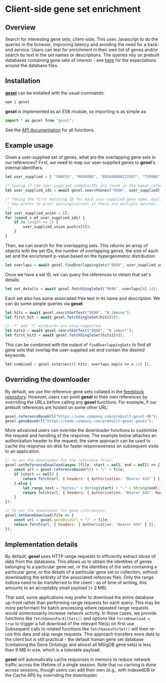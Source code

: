 # Client-side gene set enrichment

## Overview

Search for interesting gene sets, client-side.
This uses Javascript to do the queries in the browser, improving latency and avoiding the need for a back-end service.
Users can test for enrichment in their own list of genes and/or search by text in the set names or descriptions.
The queries rely on prebuilt databases containing gene sets of interest - see [here](https://github.com/LTLA/gesel-feedstock) for the expectations around the database files.

## Installation

[**gesel**](https://www.npmjs.com/package/gesel) can be installed with the usual commands:

```sh
npm i gesel
```

**gesel** is implemented as an ES6 module, so importing is as simple as:

```js
import * as gesel from "gesel";
```

See the [API documentation](https://ltla.github.io/gesel.js) for all functions.

## Example usage

Given a user-supplied set of genes, what are the overlapping gene sets in our references?
First, we need to map our user-supplied genes to **gesel**'s internal identifiers.

```js
let user_supplied = [ "SNAP25", "NEUROD6", "ENSG00000123307", "TSPAN6" ];

/* Seeing if the user-supplied symbols/IDs are found in the human reference. */
let user_supplied_ids = await gesel.searchGenes("9606", user_supplied);

/* Taking the first matching ID for each user-supplied gene name. Applications
 * may prefer to print warnings/errors if there are multiple matches.
 */
let user_supplied_union = [];
for (const x of user_supplied_ids) {
    if (x.length >= 1) {
        user_supplied_union.push(x[0]);
    }
}
```

Then, we can search for the overlapping sets.
This returns an array of objects with the set IDs, the number of overlapping genes, the size of each set and the enrichment p-value based on the hypergeometric distribution: 

```js
let overlaps = await gesel.findOverlappingSets("9606", user_supplied_union);
```

Once we have a set ID, we can query the references to obtain that set's details:

```js
let set_details = await gesel.fetchSingleSet("9606", overlaps[0].id);
```

Each set also has some associated free text in its name and description.
We can do some simple queries via **gesel**:

```js
let hits = await gesel.searchSetText("9606", "B immune");
let first_hit = await gesel.fetchSingleSet(hits[0]);

// '*' and '?' wildcards are also supported.
let hits2 = await gesel.searchSetText("9606", "B immun*");
let first_hit2 = await gesel.fetchSingleSet(hits2[0]);
```

This can be combined with the output of `findOverlappingSets` to find all gene sets that overlap the user-supplied set _and_ contain the desired keywords.

```js
let combined = gesel.intersect([ hits, overlaps.map(x => x.id) ]);
``` 

## Overriding the downloader

By default, we use the reference gene sets collated in the [feedstock repository](https://github.com/LTLA/gesel-feedstock).
However, users can point **gesel** to their own references by overriding the URLs before calling any **gesel** functions.
For example, if our prebuilt references are hosted on some other URL:

```js
gesel.referenceBaseUrl("https://some.company.com/prebuilt-gesel-db");
gesel.geneBaseUrl("https://some.company.com/prebuilt-gesel-genes");
```

More advanced users can override the downloader functions to customize the request and handling of the response.
The example below attaches an authorization header to the request; the same approach can be used to cache the response on-disk for faster responsiveness on subsequent visits to an application.

```js
// To set the downloader for the reference files.
gesel.setReferenceDownload(async (file, start = null, end = null) => {
    const url = gesel.referenceBaseUrl() + "/" + file;
    if (start == null) {
        return fetch(url, { headers: { Authorization: "Bearer XXX" } });
    } else {
        let range_text = "bytes=" + String(start) + "-" + String(end);
        return fetch(url, { headers: { Authorization: "Bearer XXX", Range: range_text } });
    }
});

// To set the downloader for gene information.
gesel.setGeneDownload(file => {
    const url = gesel.geneBaseUrl + "/" + file;
    return fetch(url, { headers: { Authorization: "Bearer XXX" } });
});
```

## Implementation details

By default, **gesel** uses HTTP range requests to efficiently extract slices of data from the databases.
This allows us to obtain the identities of genes belonging to a particular gene set,
or the identities of the sets containing a particular gene,
or the details of a particular gene set or collection,
without downloading the entirety of the associated refences files.
Only the range indices need to be transferred to the client - as of time of writing, this amounts to an acceptably small payload (< 2 MB).

That said, some applications may prefer to download the entire database up-front rather than performing range requests for each query.
This may be more performant for batch processing where repeated range requests would unnecessarily increase network activity.
In those cases, we provide functions like `fetchGenesForAllSets()` and options like `forceDownload = true` to trigger a full download of the relevant file(s) on first use.
Subsequent calls to related functions like `fetchGenesForSet()` will then re-use this data and skip range requests.
This approach transfers more data to the client but is still practical - the default human gene set database (containing the Gene Ontology and almost all MSigDB gene sets) is less than 9 MB in size, which is a tolerable payload.

**gesel** will automatically cache responses in memory to reduce network traffic across the lifetime of a single session.
Note that no caching is done across sessions, though users can add their own (e.g., with IndexedDB or the Cache API) by overriding the downloader.
